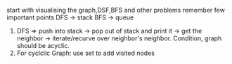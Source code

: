 start with visualising the graph,DSF,BFS and other problems 
remember few important points
DFS -> stack 
BFS -> queue

1. DFS => push into stack -> pop out of stack and print it -> get the neighbor -> iterate/recurve over neighbor's neighbor. Condition, graph should be acyclic.
2. For cyclclic Graph: use set to add visited nodes
   
  
